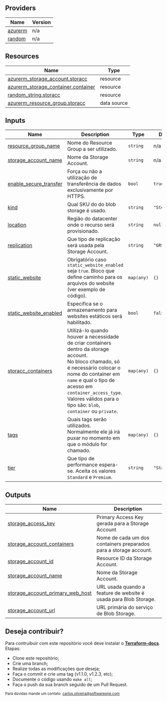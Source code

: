 

## Providers

| Name | Version |
|------|---------|
| <a name="provider_azurerm"></a> [azurerm](#provider\_azurerm) | n/a |
| <a name="provider_random"></a> [random](#provider\_random) | n/a |

## Resources

| Name | Type |
|------|------|
| [azurerm_storage_account.storacc](https://registry.terraform.io/providers/hashicorp/azurerm/latest/docs/resources/storage_account) | resource |
| [azurerm_storage_container.container](https://registry.terraform.io/providers/hashicorp/azurerm/latest/docs/resources/storage_container) | resource |
| [random_string.storacc](https://registry.terraform.io/providers/hashicorp/random/latest/docs/resources/string) | resource |
| [azurerm_resource_group.storacc](https://registry.terraform.io/providers/hashicorp/azurerm/latest/docs/data-sources/resource_group) | data source |

## Inputs

| Name | Description | Type | Default | Required |
|------|-------------|------|---------|:--------:|
| <a name="input_resource_group_name"></a> [resource\_group\_name](#input\_resource\_group\_name) | Nome do Resource Group a ser utilizado. | `string` | n/a | yes |
| <a name="input_storage_account_name"></a> [storage\_account\_name](#input\_storage\_account\_name) | Nome da Storage Account. | `string` | n/a | yes |
| <a name="input_enable_secure_transfer"></a> [enable\_secure\_transfer](#input\_enable\_secure\_transfer) | Força ou não a utilização de transferência de dados exclusivamente por HTTPS. | `bool` | `true` | no |
| <a name="input_kind"></a> [kind](#input\_kind) | Qual SKU do do blob storage é usado. | `string` | `"StorageV2"` | no |
| <a name="input_location"></a> [location](#input\_location) | Região do datacenter onde o recurso será provisionado. | `string` | `null` | no |
| <a name="input_replication"></a> [replication](#input\_replication) | Que tipo de replicação será usada pela Storage Account. | `string` | `"GRS"` | no |
| <a name="input_static_website"></a> [static\_website](#input\_static\_website) | Obrigatório caso `static_website_enabled` seja `true`. Bloco que define caminho para os arquivos do website (ver exemplo de código). | `map(any)` | `{}` | no |
| <a name="input_static_website_enabled"></a> [static\_website\_enabled](#input\_static\_website\_enabled) | Especifica se o armazenamento para websites estáticos será habilitado. | `bool` | `false` | no |
| <a name="input_storacc_containers"></a> [storacc\_containers](#input\_storacc\_containers) | Utilizá-lo quando houver a necessidade de criar containers dentro da storage account. <br>No bloco chamado, só é necessário colocar o nome do container em `name` e qual o tipo de acesso em `container_access_type`. Valores válidos para o tipo são: `blob`, `container` ou `private`. | `map(any)` | `{}` | no |
| <a name="input_tags"></a> [tags](#input\_tags) | Quais tags serão utilizados. Normalmente ele já irá puxar no momento em que o módulo for chamado. | `map(any)` | `{}` | no |
| <a name="input_tier"></a> [tier](#input\_tier) | Que tipo de performance espera-se. Aceita os valores `Standard` e `Premium`. | `string` | `"Standard"` | no |

## Outputs

| Name | Description |
|------|-------------|
| <a name="output_storage_access_key"></a> [storage\_access\_key](#output\_storage\_access\_key) | Primary Access Key gerada para a Storage Account |
| <a name="output_storage_account_containers"></a> [storage\_account\_containers](#output\_storage\_account\_containers) | Nome de cada um dos containers preparados para a storage account. |
| <a name="output_storage_account_id"></a> [storage\_account\_id](#output\_storage\_account\_id) | Resource ID da Storage Account. |
| <a name="output_storage_account_name"></a> [storage\_account\_name](#output\_storage\_account\_name) | Nome da Storage Account. |
| <a name="output_storage_account_primary_web_host"></a> [storage\_account\_primary\_web\_host](#output\_storage\_account\_primary\_web\_host) | URL usada quando a feature de website é usada para Blob Storage. |
| <a name="output_storage_account_url"></a> [storage\_account\_url](#output\_storage\_account\_url) | URL primária do serviço de Blob Storage. |

## Deseja contribuir?

Para contruibuir com este repositório você deve instalar o [**Terraform-docs**](https://terraform-docs.io/user-guide/installation/).
Etapas:
* Clone este repositório;
* Crie uma branch;
* Realize todas as modificações que deseja;
* Faça o commit e crie uma tag (v1.1.0, v1.2.3, etc);
* Documente o código usando `make all`;
* Faça o push da sua branch seguido de um Pull Request.

<sub>Para dúvidas mande um contato: [carlos.oliveira@softwareone.com](mailto:carlos.oliveira@softwareone.com)</sub>